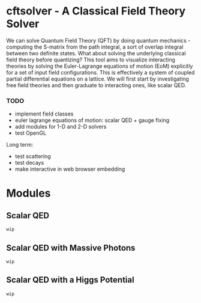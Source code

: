 # cftsolver - A Classical Field Theory Solver

We can solve Quantum Field Theory (QFT) by doing quantum mechanics - computing the S-matrix from the path integral, a sort of overlap integral between two definite states.
What about solving the underlying classical field theory before quantizing? This tool aims to visualize interacting theories by solving the Euler-Lagrange equations of motion (EoM) explicitly for a set of input field configurations. This is effectively a system of coupled partial differential equations on a lattice. We will first start by investigating free field theories and then graduate to interacting ones, like scalar QED.

### TODO
* implement field classes
* euler lagrange equations of motion: scalar QED + gauge fixing
* add modules for 1-D and 2-D solvers
* test OpenGL

Long term:
* test scattering
* test decays
* make interactive in web browser embedding


# Modules


## Scalar QED
```wip```

## Scalar QED with Massive Photons
```wip```

## Scalar QED with a Higgs Potential
```wip```